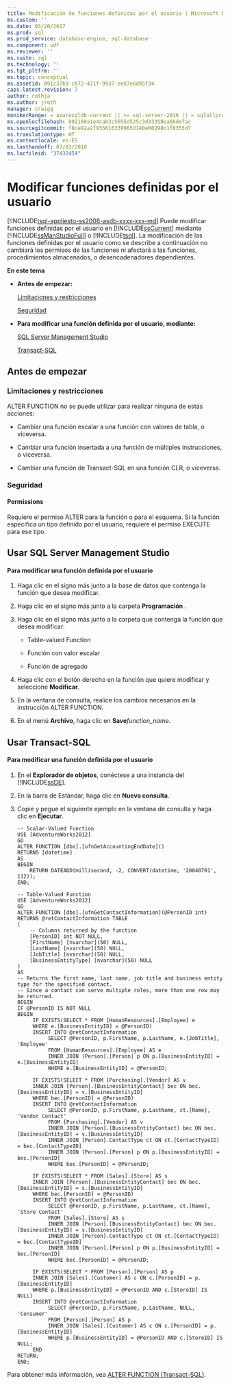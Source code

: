 ```yaml
---
title: Modificación de funciones definidas por el usuario | Microsoft Docs
ms.custom: ''
ms.date: 03/20/2017
ms.prod: sql
ms.prod_service: database-engine, sql-database
ms.component: udf
ms.reviewer: ''
ms.suite: sql
ms.technology: ''
ms.tgt_pltfrm: ''
ms.topic: conceptual
ms.assetid: 891c37b3-cb72-411f-9937-ee87e6d95f34
caps.latest.revision: 7
author: rothja
ms.author: jroth
manager: craigg
monikerRange: = azuresqldb-current || >= sql-server-2016 || = sqlallproducts-allversions
ms.openlocfilehash: 802160a1e4cab3c5655d525c3d33359ea66de7ac
ms.sourcegitcommit: f8ce92a2f935616339965d140e00298b1f8355d7
ms.translationtype: HT
ms.contentlocale: es-ES
ms.lasthandoff: 07/03/2018
ms.locfileid: "37432454"
---
```

# <a name="modify-user-defined-functions"></a>Modificar funciones definidas por el usuario
[!INCLUDE[tsql-appliesto-ss2008-asdb-xxxx-xxx-md](../../includes/tsql-appliesto-ss2008-asdb-xxxx-xxx-md.md)]
  Puede modificar funciones definidas por el usuario en [!INCLUDE[ssCurrent](../../includes/sscurrent-md.md)] mediante [!INCLUDE[ssManStudioFull](../../includes/ssmanstudiofull-md.md)] o [!INCLUDE[tsql](../../includes/tsql-md.md)]. La modificación de las funciones definidas por el usuario como se describe a continuación no cambiará los permisos de las funciones ni afectará a las funciones, procedimientos almacenados, o desencadenadores dependientes.  
  
 **En este tema**  
  
-   **Antes de empezar:**  
  
     [Limitaciones y restricciones](#Restrictions)  
  
     [Seguridad](#Security)  
  
-   **Para modificar una función definida por el usuario, mediante:**  
  
     [SQL Server Management Studio](#SSMSProcedure)  
  
     [Transact-SQL](#TsqlProcedure)  
  
##  <a name="BeforeYouBegin"></a> Antes de empezar  
  
###  <a name="Restrictions"></a> Limitaciones y restricciones  
 ALTER FUNCTION no se puede utilizar para realizar ninguna de estas acciones:  
  
-   Cambiar una función escalar a una función con valores de tabla, o viceversa.  
  
-   Cambiar una función insertada a una función de múltiples instrucciones, o viceversa.  
  
-   Cambiar una función de Transact-SQL en una función CLR, o viceversa.  
  
###  <a name="Security"></a> Seguridad  
  
####  <a name="Permissions"></a> Permissions  
 Requiere el permiso ALTER para la función o para el esquema. Si la función especifica un tipo definido por el usuario, requiere el permiso EXECUTE para ese tipo.  
  
##  <a name="SSMSProcedure"></a> Usar SQL Server Management Studio  
  
#### <a name="to-modify-a-user-defined-function"></a>Para modificar una función definida por el usuario  
  
1.  Haga clic en el signo más junto a la base de datos que contenga la función que desea modificar.  
  
2.  Haga clic en el signo más junto a la carpeta **Programación** .  
  
3.  Haga clic en el signo más junto a la carpeta que contenga la función que desea modificar:  
  
    -   Table-valued Function  
  
    -   Función con valor escalar  
  
    -   Función de agregado  
  
4.  Haga clic con el botón derecho en la función que quiere modificar y seleccione **Modificar**.  
  
5.  En la ventana de consulta, realice los cambios necesarios en la instrucción ALTER FUNCTION.  
  
6.  En el menú **Archivo**, haga clic en **Save***function_name*.  
  
##  <a name="TsqlProcedure"></a> Usar Transact-SQL  
  
#### <a name="to-modify-a-user-defined-function"></a>Para modificar una función definida por el usuario  
  
1.  En el **Explorador de objetos**, conéctese a una instancia del [!INCLUDE[ssDE](../../includes/ssde-md.md)].  
  
2.  En la barra de Estándar, haga clic en **Nueva consulta**.  
  
3.  Copie y pegue el siguiente ejemplo en la ventana de consulta y haga clic en **Ejecutar**.  
  
    ```  
    -- Scalar-Valued Function  
    USE [AdventureWorks2012]  
    GO  
    ALTER FUNCTION [dbo].[ufnGetAccountingEndDate]()  
    RETURNS [datetime]   
    AS   
    BEGIN  
        RETURN DATEADD(millisecond, -2, CONVERT(datetime, '20040701', 112));  
    END;  
    ```  
  
    ```  
    -- Table-Valued Function   
    USE [AdventureWorks2012]  
    GO  
    ALTER FUNCTION [dbo].[ufnGetContactInformation](@PersonID int)  
    RETURNS @retContactInformation TABLE   
    (  
        -- Columns returned by the function  
        [PersonID] int NOT NULL,   
        [FirstName] [nvarchar](50) NULL,   
        [LastName] [nvarchar](50) NULL,   
        [JobTitle] [nvarchar](50) NULL,  
        [BusinessEntityType] [nvarchar](50) NULL  
    )  
    AS   
    -- Returns the first name, last name, job title and business entity type for the specified contact.  
    -- Since a contact can serve multiple roles, more than one row may be returned.  
    BEGIN  
    IF @PersonID IS NOT NULL   
    BEGIN  
         IF EXISTS(SELECT * FROM [HumanResources].[Employee] e   
         WHERE e.[BusinessEntityID] = @PersonID)   
         INSERT INTO @retContactInformation  
              SELECT @PersonID, p.FirstName, p.LastName, e.[JobTitle], 'Employee'  
              FROM [HumanResources].[Employee] AS e  
              INNER JOIN [Person].[Person] p ON p.[BusinessEntityID] = e.[BusinessEntityID]  
              WHERE e.[BusinessEntityID] = @PersonID;  
  
         IF EXISTS(SELECT * FROM [Purchasing].[Vendor] AS v  
         INNER JOIN [Person].[BusinessEntityContact] bec ON bec.[BusinessEntityID] = v.[BusinessEntityID]  
         WHERE bec.[PersonID] = @PersonID)  
         INSERT INTO @retContactInformation  
              SELECT @PersonID, p.FirstName, p.LastName, ct.[Name], 'Vendor Contact'   
              FROM [Purchasing].[Vendor] AS v  
              INNER JOIN [Person].[BusinessEntityContact] bec ON bec.[BusinessEntityID] = v.[BusinessEntityID]  
              INNER JOIN [Person].ContactType ct ON ct.[ContactTypeID] = bec.[ContactTypeID]  
              INNER JOIN [Person].[Person] p ON p.[BusinessEntityID] = bec.[PersonID]  
              WHERE bec.[PersonID] = @PersonID;  
  
         IF EXISTS(SELECT * FROM [Sales].[Store] AS s  
         INNER JOIN [Person].[BusinessEntityContact] bec ON bec.[BusinessEntityID] = s.[BusinessEntityID]  
         WHERE bec.[PersonID] = @PersonID)  
         INSERT INTO @retContactInformation  
              SELECT @PersonID, p.FirstName, p.LastName, ct.[Name], 'Store Contact'   
              FROM [Sales].[Store] AS s  
              INNER JOIN [Person].[BusinessEntityContact] bec ON bec.[BusinessEntityID] = s.[BusinessEntityID]  
              INNER JOIN [Person].ContactType ct ON ct.[ContactTypeID] = bec.[ContactTypeID]  
              INNER JOIN [Person].[Person] p ON p.[BusinessEntityID] = bec.[PersonID]  
              WHERE bec.[PersonID] = @PersonID;  
  
         IF EXISTS(SELECT * FROM [Person].[Person] AS p  
         INNER JOIN [Sales].[Customer] AS c ON c.[PersonID] = p.[BusinessEntityID]  
         WHERE p.[BusinessEntityID] = @PersonID AND c.[StoreID] IS NULL)   
         INSERT INTO @retContactInformation  
              SELECT @PersonID, p.FirstName, p.LastName, NULL, 'Consumer'   
              FROM [Person].[Person] AS p  
              INNER JOIN [Sales].[Customer] AS c ON c.[PersonID] = p.[BusinessEntityID]  
              WHERE p.[BusinessEntityID] = @PersonID AND c.[StoreID] IS NULL;   
         END  
    RETURN;  
    END;  
    ```  
  
 Para obtener más información, vea [ALTER FUNCTION &#40;Transact-SQL&#41;](../../t-sql/statements/alter-function-transact-sql.md).  
  
  
